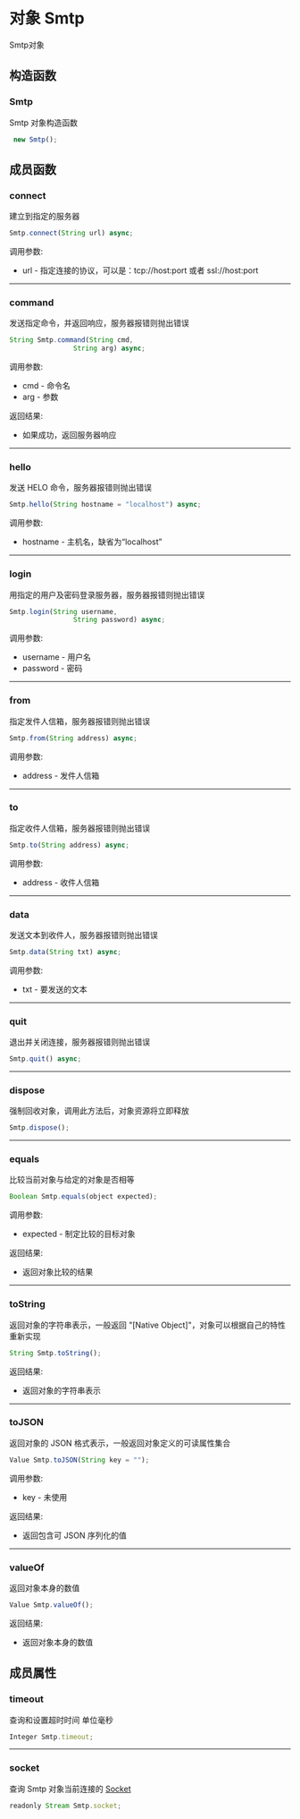 # 对象 Smtp
Smtp对象

## 构造函数
        
### Smtp
Smtp 对象构造函数
```JavaScript
 new Smtp();
```

## 成员函数
        
### connect
建立到指定的服务器
```JavaScript
Smtp.connect(String url) async;
```

调用参数:
* url - 指定连接的协议，可以是：tcp://host:port 或者 ssl://host:port

--------------------------
### command
发送指定命令，并返回响应，服务器报错则抛出错误
```JavaScript
String Smtp.command(String cmd,
                String arg) async;
```

调用参数:
* cmd - 命令名
* arg - 参数

返回结果:
* 如果成功，返回服务器响应

--------------------------
### hello
发送 HELO 命令，服务器报错则抛出错误
```JavaScript
Smtp.hello(String hostname = "localhost") async;
```

调用参数:
* hostname - 主机名，缺省为“localhost”

--------------------------
### login
用指定的用户及密码登录服务器，服务器报错则抛出错误
```JavaScript
Smtp.login(String username,
                String password) async;
```

调用参数:
* username - 用户名
* password - 密码

--------------------------
### from
指定发件人信箱，服务器报错则抛出错误
```JavaScript
Smtp.from(String address) async;
```

调用参数:
* address - 发件人信箱

--------------------------
### to
指定收件人信箱，服务器报错则抛出错误
```JavaScript
Smtp.to(String address) async;
```

调用参数:
* address - 收件人信箱

--------------------------
### data
发送文本到收件人，服务器报错则抛出错误
```JavaScript
Smtp.data(String txt) async;
```

调用参数:
* txt - 要发送的文本

--------------------------
### quit
退出并关闭连接，服务器报错则抛出错误
```JavaScript
Smtp.quit() async;
```

--------------------------
### dispose
强制回收对象，调用此方法后，对象资源将立即释放
```JavaScript
Smtp.dispose();
```

--------------------------
### equals
比较当前对象与给定的对象是否相等
```JavaScript
Boolean Smtp.equals(object expected);
```

调用参数:
* expected - 制定比较的目标对象

返回结果:
* 返回对象比较的结果

--------------------------
### toString
返回对象的字符串表示，一般返回 "[Native Object]"，对象可以根据自己的特性重新实现
```JavaScript
String Smtp.toString();
```

返回结果:
* 返回对象的字符串表示

--------------------------
### toJSON
返回对象的 JSON 格式表示，一般返回对象定义的可读属性集合
```JavaScript
Value Smtp.toJSON(String key = "");
```

调用参数:
* key - 未使用

返回结果:
* 返回包含可 JSON 序列化的值

--------------------------
### valueOf
返回对象本身的数值
```JavaScript
Value Smtp.valueOf();
```

返回结果:
* 返回对象本身的数值

## 成员属性
        
### timeout
查询和设置超时时间 单位毫秒
```JavaScript
Integer Smtp.timeout;
```

--------------------------
### socket
查询 Smtp 对象当前连接的 [Socket](Socket.md)
```JavaScript
readonly Stream Smtp.socket;
```

